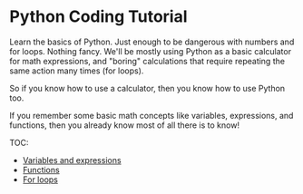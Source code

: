 
# Python Coding Tutorial

Learn the basics of Python. Just enough to be dangerous with numbers and for loops.
Nothing fancy. We'll be mostly using Python as a basic calculator for math expressions,
and "boring" calculations that require repeating the same action many times (for loops).

So if you know how to use a calculator, then you know how to use Python too.

If you remember some basic math concepts like variables, expressions, and functions,
then you already know most of all there is to know!

TOC:
- [Variables and expressions](./variables_and_expressions)
- [Functions](./functions)
- [For loops](./for_loops_and_vectors)